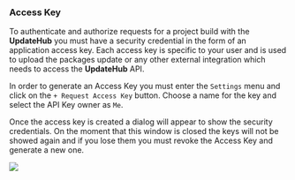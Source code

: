 ### Access Key

To authenticate and authorize requests for a project build with the **UpdateHub** you must have a security credential in the form of an application access key. Each access key is specific to your user and is used to upload the packages update or any other external integration which needs to access the **UpdateHub** API.

In order to generate an Access Key you must enter the `Settings` menu and click on the `+ Request Access Key` button. Choose a name for the key and select the API Key owner as `Me`.

Once the access key is created a dialog will appear to show the security credentials. On the moment that this window is closed the keys will not be showed again and if you lose them you must revoke the Access Key and generate a new one.

![](/img/Dashboard/accesskey.png)
